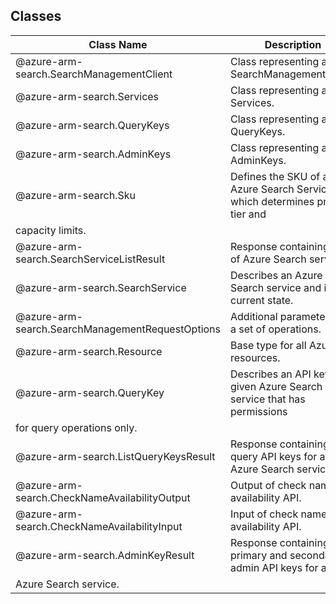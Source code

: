 ## Classes
| Class Name | Description |
|---|---|
| @azure-arm-search.SearchManagementClient |Class representing a SearchManagementClient.|
| @azure-arm-search.Services |Class representing a Services.|
| @azure-arm-search.QueryKeys |Class representing a QueryKeys.|
| @azure-arm-search.AdminKeys |Class representing a AdminKeys.|
| @azure-arm-search.Sku |Defines the SKU of an Azure Search Service, which determines price tier and
capacity limits.|
| @azure-arm-search.SearchServiceListResult |Response containing a list of Azure Search services.|
| @azure-arm-search.SearchService |Describes an Azure Search service and its current state.|
| @azure-arm-search.SearchManagementRequestOptions |Additional parameters for a set of operations.|
| @azure-arm-search.Resource |Base type for all Azure resources.|
| @azure-arm-search.QueryKey |Describes an API key for a given Azure Search service that has permissions
for query operations only.|
| @azure-arm-search.ListQueryKeysResult |Response containing the query API keys for a given Azure Search service.|
| @azure-arm-search.CheckNameAvailabilityOutput |Output of check name availability API.|
| @azure-arm-search.CheckNameAvailabilityInput |Input of check name availability API.|
| @azure-arm-search.AdminKeyResult |Response containing the primary and secondary admin API keys for a given
Azure Search service.|
